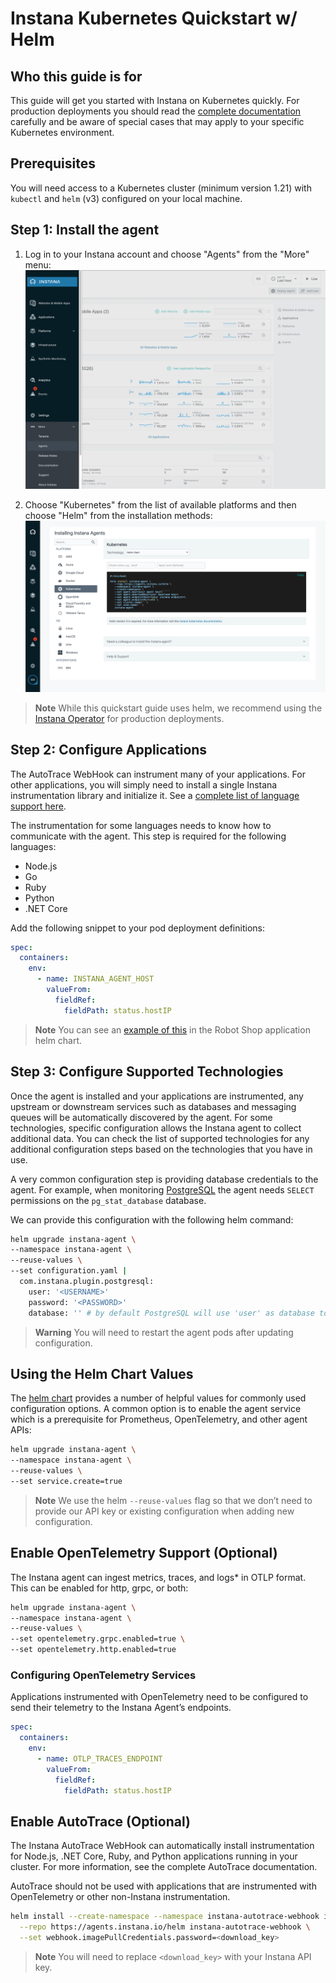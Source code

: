 
# Instana Kubernetes Quickstart w/ Helm

## Who this guide is for
This guide will get you started with Instana on Kubernetes quickly. For production deployments you should read the [complete documentation](https://www.ibm.com/docs/en/instana-observability/current?topic=instana-monitoring-kubernetes) carefully and be aware of special cases that may apply to your specific Kubernetes environment.

## Prerequisites
You will need access to a Kubernetes cluster (minimum version 1.21) with `kubectl` and `helm` (v3) configured on your local machine.

## Step 1: Install the agent

1. Log in to your Instana account and choose "Agents" from the "More" menu:
![Screenshot of the agents menu](screenshots/menu.png)

2. Choose "Kubernetes" from the list of available platforms and then choose "Helm" from the installation methods:
![Screenshot of the helm installation](screenshots/helm.png)

> **Note**
> While this  quickstart guide uses helm, we recommend using the [Instana Operator](https://www.ibm.com/docs/en/instana-observability/current?topic=requirements-installing-host-agent-kubernetes#install-by-using-the-operator) for production deployments.

## Step 2: Configure Applications
The AutoTrace WebHook can instrument many of your applications. For other applications, you will simply need to install a single Instana instrumentation library and initialize it. See a [complete list of language support here](../languages.md).

The instrumentation for some languages needs to know how to communicate with the agent. This step is required for the following languages:

* Node.js
* Go
* Ruby
* Python
* .NET Core

Add the following snippet to your pod deployment definitions:

```yaml
spec:
  containers:
    env:
      - name: INSTANA_AGENT_HOST
        valueFrom:
          fieldRef:
            fieldPath: status.hostIP
```

> **Note**
> You can see an [example of this](https://github.com/instana/robot-shop/blob/55292e2199f2fb00a165b1f7d3045fe7f8922038/K8s/helm/templates/catalogue-deployment.yaml#L24) in the Robot Shop application helm chart.

## Step 3: Configure Supported Technologies
Once the agent is installed and your applications are instrumented, any upstream or downstream services such as databases and messaging queues will be automatically discovered by the agent. For some technologies, specific configuration allows the Instana agent to collect additional data. You can check the list of supported technologies for any additional configuration steps based on the technologies that you have in use.

A very common configuration step is providing database credentials to the agent. For example, when monitoring [PostgreSQL](https://www.ibm.com/docs/en/instana-observability/current?topic=technologies-monitoring-postgresql) the agent needs `SELECT` permissions on the `pg_stat_database` database.

We can provide this configuration with the following helm command:

```sh
helm upgrade instana-agent \
--namespace instana-agent \
--reuse-values \
--set configuration.yaml |
  com.instana.plugin.postgresql:
    user: '<USERNAME>'
    password: '<PASSWORD>'
    database: '' # by default PostgreSQL will use 'user' as database to connect to.
```

> **Warning**
> You will need to restart the agent pods after updating configuration.

## Using the Helm Chart Values
The [helm chart](https://github.com/instana/helm-charts/tree/main/instana-agent#configuration-reference) provides a number of helpful values for commonly used configuration options. A common option is to enable the agent service which is a prerequisite for Prometheus, OpenTelemetry, and other agent APIs:

```bash
helm upgrade instana-agent \
--namespace instana-agent \
--reuse-values \
--set service.create=true
```

> **Note**
> We use the helm `--reuse-values` flag so that we don’t need to provide our API key or existing configuration when adding new configuration.  

## Enable OpenTelemetry Support (Optional)
The Instana agent can ingest metrics, traces, and logs* in OTLP format. This can be enabled for http, grpc, or both:

```bash
helm upgrade instana-agent \
--namespace instana-agent \
--reuse-values \
--set opentelemetry.grpc.enabled=true \
--set opentelemetry.http.enabled=true
```

### Configuring OpenTelemetry Services
Applications instrumented with OpenTelemetry need to be configured to send their telemetry to the Instana Agent’s endpoints.

```yaml
spec:
  containers:
    env:
      - name: OTLP_TRACES_ENDPOINT
        valueFrom:
          fieldRef:
            fieldPath: status.hostIP
```

## Enable AutoTrace (Optional)
The Instana AutoTrace WebHook can automatically install instrumentation for Node.js, .NET Core, Ruby, and Python applications running in your cluster. For more information, see the complete AutoTrace documentation.

AutoTrace should not be used with applications that are instrumented with OpenTelemetry or other non-Instana instrumentation.

```bash
helm install --create-namespace --namespace instana-autotrace-webhook instana-autotrace-webhook \
  --repo https://agents.instana.io/helm instana-autotrace-webhook \
  --set webhook.imagePullCredentials.password=<download_key>
```

> **Note**
> You will need to replace `<download_key>` with your Instana API key.
